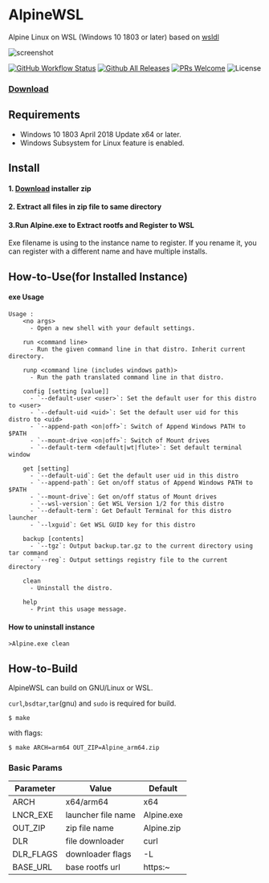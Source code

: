 # AlpineWSL
Alpine Linux on WSL (Windows 10 1803 or later)
based on [wsldl](https://github.com/yuk7/wsldl)

![screenshot](https://raw.githubusercontent.com/wiki/yuk7/wsldl/img/Alpine_Arch_Cent.png)

[![GitHub Workflow Status](https://img.shields.io/github/workflow/status/yuk7/AlpineWSL/Build%20Zip%20CI?style=flat-square)](https://github.com/yuk7/AlpineWSL/actions/workflows/build-zip.yaml)
[![Github All Releases](https://img.shields.io/github/downloads/yuk7/AlpineWSL/total.svg?style=flat-square)](https://github.com/yuk7/AlpineWSL/releases/latest)
[![PRs Welcome](https://img.shields.io/badge/PRs-welcome-brightgreen.svg?style=flat-square)](http://makeapullrequest.com)
![License](https://img.shields.io/github/license/yuk7/AlpineWSL.svg?style=flat-square)

### [Download](https://github.com/yuk7/AlpineWSL/releases/latest)


## Requirements
* Windows 10 1803 April 2018 Update x64 or later.
* Windows Subsystem for Linux feature is enabled.

## Install
#### 1. [Download](https://github.com/yuk7/AlpineWSL/releases/latest) installer zip

#### 2. Extract all files in zip file to same directory

#### 3.Run Alpine.exe to Extract rootfs and Register to WSL
Exe filename is using to the instance name to register.
If you rename it, you can register with a different name and have multiple installs.


## How-to-Use(for Installed Instance)
#### exe Usage
```dos
Usage :
    <no args>
      - Open a new shell with your default settings.

    run <command line>
      - Run the given command line in that distro. Inherit current directory.

    runp <command line (includes windows path)>
      - Run the path translated command line in that distro.

    config [setting [value]]
      - `--default-user <user>`: Set the default user for this distro to <user>
      - `--default-uid <uid>`: Set the default user uid for this distro to <uid>
      - `--append-path <on|off>`: Switch of Append Windows PATH to $PATH
      - `--mount-drive <on|off>`: Switch of Mount drives
      - `--default-term <default|wt|flute>`: Set default terminal window

    get [setting]
      - `--default-uid`: Get the default user uid in this distro
      - `--append-path`: Get on/off status of Append Windows PATH to $PATH
      - `--mount-drive`: Get on/off status of Mount drives
      - `--wsl-version`: Get WSL Version 1/2 for this distro
      - `--default-term`: Get Default Terminal for this distro launcher
      - `--lxguid`: Get WSL GUID key for this distro

    backup [contents]
      - `--tgz`: Output backup.tar.gz to the current directory using tar command
      - `--reg`: Output settings registry file to the current directory

    clean
      - Uninstall the distro.

    help
      - Print this usage message.
```


#### How to uninstall instance
```dos
>Alpine.exe clean

```

## How-to-Build
AlpineWSL can build on GNU/Linux or WSL.

`curl`,`bsdtar`,`tar`(gnu) and `sudo` is required for build.
```shell
$ make
```

with flags:
```
$ make ARCH=arm64 OUT_ZIP=Alpine_arm64.zip
```

### Basic Params
|  Parameter |  Value  |  Default  |
| ---- | ---- | ---- |
|  ARCH  |  x64/arm64  | x64 |
|  LNCR_EXE  |  launcher file name  | Alpine.exe |
|  OUT_ZIP  |  zip file name  | Alpine.zip |
|  DLR  |  file downloader  | curl |
|  DLR_FLAGS  |  downloader flags  | -L |
|  BASE_URL  |  base rootfs url  | https:~ |